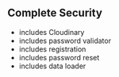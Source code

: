 ## Complete Security 
* includes Cloudinary
* includes password validator
* includes registration
* includes password reset
* includes data loader